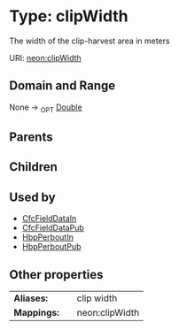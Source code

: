
# Type: clipWidth


The width of the clip-harvest area in meters

URI: [neon:clipWidth](https://data.neonscience.org/clipWidth)


## Domain and Range

None ->  <sub>OPT</sub> [Double](types/Double.md)

## Parents


## Children


## Used by

 * [CfcFieldDataIn](CfcFieldDataIn.md)
 * [CfcFieldDataPub](CfcFieldDataPub.md)
 * [HbpPerboutIn](HbpPerboutIn.md)
 * [HbpPerboutPub](HbpPerboutPub.md)

## Other properties

|  |  |  |
| --- | --- | --- |
| **Aliases:** | | clip width |
| **Mappings:** | | neon:clipWidth |

